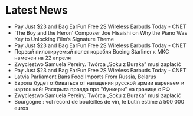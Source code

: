 # Latest News
-  Pay Just $23 and Bag EarFun Free 2S Wireless Earbuds Today - CNET
-  ‘The Boy and the Heron’ Composer Joe Hisaishi on Why the Piano Was Key to Unlocking Film’s Signature Theme
-  Pay Just $23 and Bag EarFun Free 2S Wireless Earbuds Today - CNET
-  Первый пилотируемый полет корабля Boeing Starliner к МКС намечен на 22 апреля
-  Zwycięstwo Samuela Pereiry. Twórca „Soku z Buraka” musi zapłacić
-  Pay Just $23 and Bag EarFun Free 2S Wireless Earbuds Today - CNET
-  Latvia Parliament Bans Food Imports From Russia, Belarus
-  Европа будет отбиваться от нападения русской армии вареньем и картошкой: Раскрыта правда про "бункеры" на границе с РФ
-  Zwycięstwo Samuela Pereiry. Twórca „Soku z Buraka” musi zapłacić
-  Bourgogne : vol record de bouteilles de vin, le butin estimé à 500 000 euros
